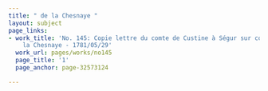 ```yaml
---
title: " de la Chesnaye "
layout: subject
page_links:
- work_title: 'No. 145: Copie lettre du comte de Custine à Ségur sur conduite M. de
    la Chesnaye - 1781/05/29'
  work_url: pages/works/no145
  page_title: '1'
  page_anchor: page-32573124

---
```

